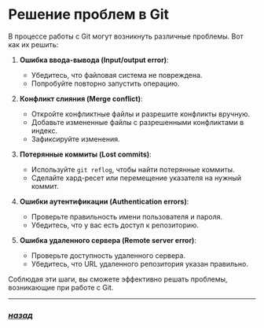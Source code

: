 # Решение проблем в Git

В процессе работы с Git могут возникнуть различные проблемы. Вот как их решить:

1. **Ошибка ввода-вывода (Input/output error)**:
   - Убедитесь, что файловая система не повреждена.
   - Попробуйте повторно запустить операцию.

2. **Конфликт слияния (Merge conflict)**:
   - Откройте конфликтные файлы и разрешите конфликты вручную.
   - Добавьте измененные файлы с разрешенными конфликтами в индекс.
   - Зафиксируйте изменения.

3. **Потерянные коммиты (Lost commits)**:
   - Используйте `git reflog`, чтобы найти потерянные коммиты.
   - Сделайте хард-ресет или перемещение указателя на нужный коммит.

4. **Ошибки аутентификации (Authentication errors)**:
   - Проверьте правильность имени пользователя и пароля.
   - Убедитесь, что у вас есть доступ к репозиторию.

5. **Ошибка удаленного сервера (Remote server error)**:
   - Проверьте доступность удаленного сервера.
   - Убедитесь, что URL удаленного репозитория указан правильно.

Соблюдая эти шаги, вы сможете эффективно решать проблемы, возникающие при работе с Git.

---

### [***назад***](./readme.md)